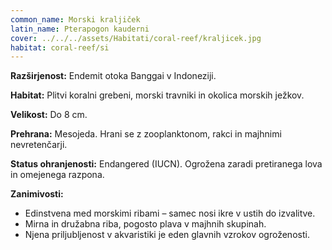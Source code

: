 ```yaml
---
common_name: Morski kraljiček
latin_name: Pterapogon kauderni
cover: ../../../assets/Habitati/coral-reef/kraljicek.jpg
habitat: coral-reef/si
---
```

**Razširjenost:** Endemit otoka Banggai v Indoneziji.

**Habitat:** Plitvi koralni grebeni, morski travniki in okolica morskih ježkov.

**Velikost:** Do 8 cm.

**Prehrana:** Mesojeda. Hrani se z zooplanktonom, rakci in majhnimi nevretenčarji.

**Status ohranjenosti:** Endangered (IUCN). Ogrožena zaradi pretiranega lova in omejenega razpona.

**Zanimivosti:**  
- Edinstvena med morskimi ribami – samec nosi ikre v ustih do izvalitve.  
- Mirna in družabna riba, pogosto plava v majhnih skupinah.  
- Njena priljubljenost v akvaristiki je eden glavnih vzrokov ogroženosti.

